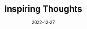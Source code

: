 ---
slug: thought-for-the-day
title: "Inspiring Thoughts"
date: 2022-12-27
excerpt: 'The same stream of life that runs through my veins night and day runs through thw world and dances in rhythmix measures.'
tags: [Inspiration, Motivation, Quotes, Thoughts]
---